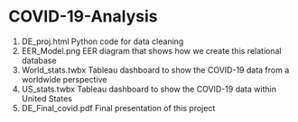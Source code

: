 # COVID-19-Analysis

1. DE_proj.html
   Python code for data cleaning
2. EER_Model.png
   EER diagram that shows how we create this relational database
3. World_stats.twbx
   Tableau dashboard to show the COVID-19 data from a worldwide perspective
4. US_stats.twbx
   Tableau dashboard to show the COVID-19 data within United States
5. DE_Final_covid.pdf
   Final presentation of this project

